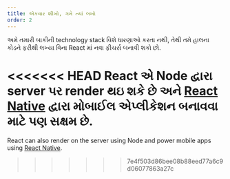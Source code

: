 ```yaml
---
title: એકવાર શીખો, ગમે ત્યાં લખો
order: 2
---
```


અમે તમારી બાકીની technology stack વિશે ધારણાઓ કરતા નથી, તેથી તમે હાલના કોડને ફરીથી લખ્યા વિના React માં નવા ફીચર્સ બનાવી શકો છો.

<<<<<<< HEAD
React એ Node દ્વારા server પર render થઇ શકે છે અને [React Native](https://facebook.github.io/react-native/) દ્વારા મોબાઈલ એપ્લીકેશન બનાવવા માટે પણ સક્ષમ છે.
=======
React can also render on the server using Node and power mobile apps using [React Native](https://reactnative.dev/).
>>>>>>> 7e4f503d86bee08b88eed77a6c9d06077863a27c
